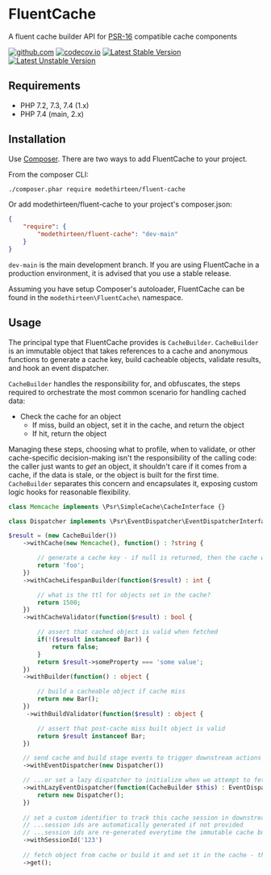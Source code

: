 # FluentCache

A fluent cache builder API for [PSR-16](https://www.php-fig.org/psr/psr-16/) compatible cache components

[![github.com](https://github.com/modethirteen/FluentCache/workflows/build/badge.svg)](https://github.com/modethirteen/FluentCache/actions?query=workflow%3Abuild)
[![codecov.io](https://codecov.io/github/modethirteen/FluentCache/coverage.svg?branch=main)](https://codecov.io/github/modethirteen/FluentCache?branch=main)
[![Latest Stable Version](https://poser.pugx.org/modethirteen/fluent-cache/version.svg)](https://packagist.org/packages/modethirteen/fluent-cache)
[![Latest Unstable Version](https://poser.pugx.org/modethirteen/fluent-cache/v/unstable)](https://packagist.org/packages/modethirteen/fluent-cache)

## Requirements

* PHP 7.2, 7.3, 7.4 (1.x)
* PHP 7.4 (main, 2.x)

## Installation

Use [Composer](https://getcomposer.org/). There are two ways to add FluentCache to your project.

From the composer CLI:

```sh
./composer.phar require modethirteen/fluent-cache
```

Or add modethirteen/fluent-cache to your project's composer.json:

```json
{
    "require": {
        "modethirteen/fluent-cache": "dev-main"
    }
}
```

`dev-main` is the main development branch. If you are using FluentCache in a production environment, it is advised that you use a stable release.

Assuming you have setup Composer's autoloader, FluentCache can be found in the `modethirteen\FluentCache\` namespace.

## Usage

The principal type that FluentCache provides is `CacheBuilder`. `CacheBuilder` is an immutable object that takes references to a cache and anonymous functions to generate a cache key, build cacheable objects, validate results, and hook an event dispatcher.

`CacheBuilder` handles the responsibility for, and obfuscates, the steps required to orchestrate the most common scenario for handling cached data:

* Check the cache for an object
  * If miss, build an object, set it in the cache, and return the object
  * If hit, return the object

Managing these steps, choosing what to profile, when to validate, or other cache-specific decision-making isn't the responsibility of the calling code: the caller just wants to _get_ an object, it shouldn't care if it comes from a cache, if the data is stale, or the object is built for the first time. `CacheBuilder` separates this concern and encapsulates it, exposing custom logic hooks for reasonable flexibility.

```php
class Memcache implements \Psr\SimpleCache\CacheInterface {}

class Dispatcher implements \Psr\EventDispatcher\EventDispatcherInterface {}

$result = (new CacheBuilder())
    ->withCache(new Memcache(), function() : ?string {

        // generate a cache key - if null is returned, then the cache will be ignored
        return 'foo';
    })
    ->withCacheLifespanBuilder(function($result) : int {

        // what is the ttl for objects set in the cache?
        return 1500;
    })
    ->withCacheValidator(function($result) : bool {

        // assert that cached object is valid when fetched
        if(!($result instanceof Bar)) {
            return false;
        }
        return $result->someProperty === 'some value';
    })
    ->withBuilder(function() : object {

        // build a cacheable object if cache miss
        return new Bar();
    })
     ->withBuildValidator(function($result) : object {

        // assert that post-cache miss built object is valid
        return $result instanceof Bar;
    })

    // send cache and build stage events to trigger downstream actions such as profiling
    ->withEventDispatcher(new Dispatcher())

    // ...or set a lazy dispatcher to initialize when we attempt to fetch an object
    ->withLazyEventDispatcher(function(CacheBuilder $this) : EventDispatcherInterface {
        return new Dispatcher();
    })
 
    // set a custom identifier to track this cache session in downstream event processors
    // ...session ids are automatically generated if not provided
    // ...session ids are re-generated everytime the immutable cache builder is cloned 
    ->withSessionId('123')
 
    // fetch object from cache or build it and set it in the cache - the caller doesn't care!
    ->get();
```



